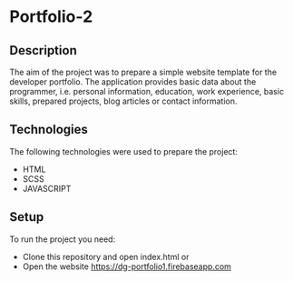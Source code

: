 # Portfolio-2

## Description
The aim of the project was to prepare a simple website template for the developer portfolio. The application provides basic data about the programmer, i.e. personal information, education, work experience, basic skills, prepared projects, blog articles or contact information.

## Technologies
The following technologies were used to prepare the project:
- HTML
- SCSS
- JAVASCRIPT

## Setup
To run the project you need:
- Clone this repository and open index.html or
- Open the website https://dg-portfolio1.firebaseapp.com